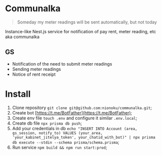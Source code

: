 # Communalka

> Someday my meter readings will be sent automatically, but not today

Instance-like Nest.js service for notification of pay rent, meter reading, etc aka communalka

## GS
- Notification of the need to submit meter readings
- Sending meter readings
- Notice of rent receipt

# Install
1. Clone repository `git clone git@github.com:nionoku/communalka.git`;
2. Create bot [https://t.me/BotFather](https://t.me/BotFather);
3. Create env file `touch .env` and configure it similar `.env.local`;
4. Create db file `npx prisma db push`;
5. Add your credentials in db `echo "INSERT INTO Account (area, gs_session, notify_to) VALUES (your_area, 'your_kabinet_jitelya_token', your_chatid_with_bot)" | npx prisma db execute --stdin --schema prisma/schema.prisma`;
6. Run service `npm build && npm run start:prod`;
